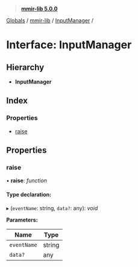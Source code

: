 > **[mmir-lib 5.0.0](../README.md)**

[Globals](../README.md) / [mmir-lib](../modules/mmir_lib.md) / [InputManager](mmir_lib.inputmanager.md) /

# Interface: InputManager

## Hierarchy

* **InputManager**

## Index

### Properties

* [raise](mmir_lib.inputmanager.md#raise)

## Properties

###  raise

• **raise**: *function*

#### Type declaration:

▸ (`eventName`: string, `data?`: any): *void*

**Parameters:**

Name | Type |
------ | ------ |
`eventName` | string |
`data?` | any |